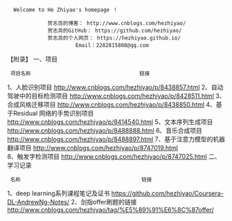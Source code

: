       Welcome to He Zhiyao's homepage ！
										 
                 贺志尧的博客： http://www.cnblogs.com/hezhiyao/          
                 贺志尧的GitHub： https://github.com/hezhiyao/                                                             
                 贺志尧的个人网页： https://hezhiyao.github.io/                              					  
                          Email：2282815808@qq.com
		      	
【附录】 
                            一、项目 
  
     项目名称                                   链接
1、人脸识别项目                     http://www.cnblogs.com/hezhiyao/p/8438857.html 
2、自动驾驶中的目标检测项目          http://www.cnblogs.com/hezhiyao/p/8428511.html
3、合成风格迁移项目                 http://www.cnblogs.com/hezhiyao/p/8438850.html
4、基于Residual 网络的手势识别项目   http://www.cnblogs.com/hezhiyao/p/8414540.html
5、文本序列生成项目                 http://www.cnblogs.com/hezhiyao/p/8488888.html
6、音乐合成项目                     http://www.cnblogs.com/hezhiyao/p/8488897.html
7、基于注意力模型的机器翻译项目       http://www.cnblogs.com/hezhiyao/p/8747019.html     
8、触发字检测项目                   http://www.cnblogs.com/hezhiyao/p/8747025.html
                            二、学习记录
         
     名称                                       链接
1、deep learning系列课程笔记及证书   https://github.com/hezhiyao/Coursera-DL-AndrewNg-Notes/
2、剑指offer刷题的链接               http://www.cnblogs.com/hezhiyao/tag/%E5%89%91%E6%8C%87offer/ 

